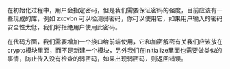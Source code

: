 在初始化过程中，用户会指定密码，但是我们需要保证密码的强度，目前应该有一些现成的库，例如 zxcvbn 可以检测弱密码，你可以使用它，如果用户输入的密码安全性太低，我们将拒绝用户使用此密码。

在代码方面，我们需要增加一个接口给前端使用，它和加密解密有关我们应该放在crypto模块里面，而不是新建一个模块，另外我们在initialize里面也需要做类似的事情，防止传入没有检查的弱密码，如果出现弱密码，则返回错误。